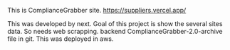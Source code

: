 This is ComplianceGrabber site.
https://suppliers.vercel.app/

This was developed by next.
Goal of this project is show the several sites data.
So needs web scrapping.
backend ComplianceGrabber-2.0-archive file in git.
This was deployed in aws.
